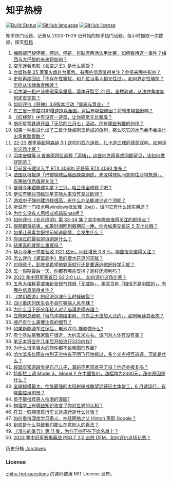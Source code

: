 # 知乎热榜
[![Build Status](https://github.com/ToWeLong/zhihu-hot-questions/workflows/CI/badge.svg)](https://github.com/ToWeLong/zhihu-hot-questions/actions)
[![GitHub language](https://img.shields.io/badge/language-golang-orange.svg)](https://golang.org/)
[![GitHub license](https://img.shields.io/github/license/ToWeLong/zhihu-hot-questions)](https://github.com/ToWeLong/zhihu-hot-questions/blob/main/LICENSE)

知乎热门话题，记录从 2020-11-29 日开始的知乎热门话题。每小时抓取一次数据，按天[归档](./archives)

<!-- BEGIN -->

1. [梅西被巴黎停赛、停训、停薪，将缺席两场法甲比赛，如何看待这一事件？梅西与大巴黎的未来将如何？](https://www.zhihu.com/question/598823428)
1. [空军迷看电影《长空之王》是什么感受？](https://www.zhihu.com/question/598108290)
1. [台媒称美 25 家军火商赴台军售，有哪些信息值得关注？会带来哪些影响？](https://www.zhihu.com/question/598740916)
1. [史航再度回应「不存在性骚扰，和几位当事人都交往过」，如何界定性骚扰？怎样从法律角度解读？](https://www.zhihu.com/question/598821617)
1. [哈尔滨一租户装修砸穿承重墙，墙体开裂至 21 层，全楼疏散，从法律角度如何定责定损？](https://www.zhihu.com/question/598700762)
1. [如何评价《原神》3.6版本活动「盛典与慧业」？](https://www.zhihu.com/question/598057184)
1. [东三省一季度GDP增速跑赢全国，背后有哪些原因？将带来哪些影响？](https://www.zhihu.com/question/598064212)
1. [《红楼梦》中有没有一道菜，让你感觉无比奢靡？](https://www.zhihu.com/question/508546960)
1. [崩坏星穹铁道开启「无尽的三月七」活动，你有哪些有趣的创作？](https://www.zhihu.com/question/598490411)
1. [如果一种鱼进化出了二氧化硅或刚玉组成的鱼刺，那么吃它的水鸟会不会进化出氢氟酸胃酸？](https://www.zhihu.com/question/596366542)
1. [22-23 赛季英超阿森纳 3:1 送切尔西六连败，扎卡造三球厄德高双响，如何评价这场比赛？](https://www.zhihu.com/question/598799910)
1. [河南安徽等 6 省暴雨将给返程「添堵」，这些地方雨量或同期罕见，该如何做好防范？](https://www.zhihu.com/question/598773819)
1. [目前显卡建议入手 RTX 3060ti 还是等 RTX 4060 发布？](https://www.zhihu.com/question/598379312)
1. [法国队报报道「巴黎输球后梅西缺席训练，未取得球队同意前往沙特旅游」，有哪些信息值得关注？](https://www.zhihu.com/question/598763560)
1. [曼城今年若能成功拿下三冠，哈兰德金球稳了吧？](https://www.zhihu.com/question/598258206)
1. [足坛有哪些顶级球星实际从来没有拿过欧冠？](https://www.zhihu.com/question/444832465)
1. [游戏中子弹创建消耗很高，有什么办法能减少这个消耗？](https://www.zhihu.com/question/597283458)
1. [听说有一门技术叫windows批处理（bat），请问它有什么现实用途？](https://www.zhihu.com/question/333433046)
1. [为什么没有人用塔式机箱装nas呢？](https://www.zhihu.com/question/528553459)
1. [如何评价《长月烬明》第 33-34 集？其中有哪些值得关注的剧情点？](https://www.zhihu.com/question/598625649)
1. [假期即将结束，如果时间回到假期前一晚，你会如果安排这 5 天小长假？](https://www.zhihu.com/question/598829716)
1. [如果让恶毒女配提前知道剧情，会发生什么？](https://www.zhihu.com/question/596568076)
1. [你读过的最狂的诗词是什么？](https://www.zhihu.com/question/598324057)
1. [结果真的就那么重要吗？](https://www.zhihu.com/question/598661521)
1. [华为今年一季度营收 1321 亿元，同比增长 0.8 %，哪些信息值得关注？](https://www.zhihu.com/question/598255084)
1. [怎么评价《灌篮高手》里的樱木花道的天赋？](https://www.zhihu.com/question/23769059)
1. [对待孩子，到底是希望他健康就行还是要逼迫他好好学习呢？](https://www.zhihu.com/question/598244910)
1. [五一假期最后一天，你都有哪些安排？返程还顺利吗？](https://www.zhihu.com/question/598818627)
1. [2023 季中冠军赛首日 G2 2:0 LLL，如何评价这场比赛？](https://www.zhihu.com/question/598769037)
1. [五角大楼称夏威夷新发现气球但「无威胁」，美官员称「相信不是中国的」，有哪些信息值得关注？](https://www.zhihu.com/question/598703014)
1. [《梦幻西游》的经济泡沫什么时候破裂？](https://www.zhihu.com/question/391240352)
1. [四川重庆的医生会不会叮嘱病人忌辛辣？](https://www.zhihu.com/question/597926875)
1. [为什么当下部分年轻人对寺庙漫游感兴趣？](https://www.zhihu.com/question/597005538)
1. [立陶宛总统称「俄乌冲突结束前，乌克兰无法加入北约」，如何解读其表态？](https://www.zhihu.com/question/598619777)
1. [顺产有什么需要注意的细节？](https://www.zhihu.com/question/564379482)
1. [如果新能源车过保后，电池70% 能够做什么?](https://www.zhihu.com/question/595809866)
1. [有个基站离我家窗户很近，大约五米左右。请问对人体有没有害？](https://www.zhihu.com/question/593255596)
1. [笔记本将会在几年后开始流行32G内存?](https://www.zhihu.com/question/576909246)
1. [为什么很多强大的软件都不依赖图形界面?](https://www.zhihu.com/question/598354074)
1. [哈尔滨多位网友拍到天空中有不明飞行物掠过，多个光点相互追逐，可能是什么？](https://www.zhihu.com/question/598833782)
1. [段延庆知道段誉是自己儿子，真的不再意难平了吗？他还会报复吗？](https://www.zhihu.com/question/598467267)
1. [特斯拉上调 Model 3、Model Y 在中国售价，涨幅均为2000元，涨价原因是什么？](https://www.zhihu.com/question/598717380)
1. [全球规模最大、性能最强的太阳射电成像望远镜已主体竣工，6 月试运行，有哪些应用前景？](https://www.zhihu.com/question/598737544)
1. [能不能推荐感人催泪的漫画?](https://www.zhihu.com/question/403580229)
1. [物理学上有哪些知识改变了你对世界的认知？](https://www.zhihu.com/question/577483982)
1. [在五一假期骑自行车长途旅行是什么体验？](https://www.zhihu.com/question/598262798)
1. [如何看待深度学习泰斗、神经网络之父 Hinton 离职 Google？](https://www.zhihu.com/question/598709243)
1. [到底是什么导致我们那么在意别人的看法？](https://www.zhihu.com/question/595661637)
1. [《漫长的季节》第 11 集，为何王响不在下岗名单上？](https://www.zhihu.com/question/598538553)
1. [2023 季中冠军赛揭幕战 PSG.T 2:0 击败 DFM，如何评价这场比赛？](https://www.zhihu.com/question/598752979)

<!-- END -->

历史归档 [./archives](./archives)


### License
[zhihu-hot-questions](https://github.com/towelong/zhihu-hot-questions) 的源码使用 MIT License 发布。